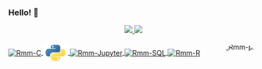 ### Hello! 👋

<div align="center">
  <a href="https://github.com/rodrigomm92">
  <img height="120em" src="https://github-readme-stats.vercel.app/api?username=rodrigomm92&show_icons=true&theme=radical&include_all_commits=true&count_private=true"/>
  <img height="120em" src="https://github-readme-stats.vercel.app/api/top-langs/?username=rodrigomm92&layout=compact&langs_count=7&theme=radical"/>
</div>

  <div style="display: inline_block"><br>
  <img align="center" alt="Rmm-C" height="40" width="50" src="https://cdn.jsdelivr.net/gh/devicons/devicon/icons/c/c-original.svg" />
  <img align="center" alt="Rmm-Python" height="40" width="50" src="https://raw.githubusercontent.com/devicons/devicon/master/icons/python/python-original.svg">
  <img align="center" alt="Rmm-Jupyter" height="40" width="50" src="https://cdn.jsdelivr.net/gh/devicons/devicon/icons/jupyter/jupyter-original-wordmark.svg" />
  <img align="center" alt="Rmm-SQL" height="40" width="50" src="https://cdn.jsdelivr.net/gh/devicons/devicon/icons/mysql/mysql-original-wordmark.svg" />
  <img align="center" alt="Rmm-R" height="40" width="50" src="https://cdn.jsdelivr.net/gh/devicons/devicon/icons/r/r-original.svg" />
  <img align="right" alt="Rmm-pic" height="180" style="border-radius:50px;" src="https://c.tenor.com/klWS35ls0ggAAAAC/pink-floyd-dark-side-of-the-moon.gif">
</div>
  
##  
  
<!-- <div> 
 
  ![Snake animation](https://github.com/rodrigomm92/rodrigomm92/blob/output/github-contribution-grid-snake.svg)
 
</div> -->

<!--
**rodrigomm92/rodrigomm92** is a ✨ _special_ ✨ repository because its `README.md` (this file) appears on your GitHub profile.

Here are some ideas to get you started:

- 🔭 I’m currently working on ...
- 🌱 I’m currently learning ...
- 👯 I’m looking to collaborate on ...
- 🤔 I’m looking for help with ...
- 💬 Ask me about ...
- 📫 How to reach me: ...
- 😄 Pronouns: ...
- ⚡ Fun fact: ...
-->
